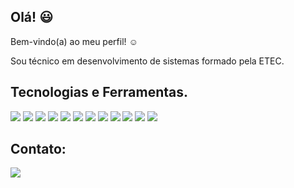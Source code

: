 ## Olá! :smiley:
Bem-vindo(a) ao meu perfil! :relaxed:

Sou técnico em desenvolvimento de sistemas formado pela ETEC.


## Tecnologias e Ferramentas.
<p>
 <img src=https://img.shields.io/badge/C%23-white?style=fot-the-badge&logo=c-sharp&logoColor=white/>
 <img src= https://img.shields.io/badge/.NET-white?style=fot-the-badge&logo=.net&logoColor=white/>
  <img src=https://img.shields.io/badge/PHP-gray?style=fot-the-badge&logo=php&logoColor=white/>
  <img src=https://img.shields.io/badge/Laravel-FF2D20?style=fot-the-badge&logo=laravel&logoColor=white/>
 <img src= https://img.shields.io/badge/MySQL-00000F?style=fot-the-badge&logo=mysql&logoColor=white/>
 <img src= https://img.shields.io/badge/HTML5-E34F26?style=fot-the-badge&logo=html5&logoColor=white/>
  <img src=https://img.shields.io/badge/CSS3-1572B6?style=fot-the-badge&logo=css3&logoColor=white/>
 <img src= https://img.shields.io/badge/JavaScript-F7DF1E?style=fot-the-badge&logo=javascript&logoColor=black/>
 <img src= https://img.shields.io/badge/Bootstrap-563D7C?style=fot-the-badge&logo=bootstrap&logoColor=white/>
 <img src= https://img.shields.io/badge/Ionic-3880FF?style=fot-the-badge&logo=ionic&logoColor=white/>
 <img src= https://img.shields.io/badge/React-20232A?style=fot-the-badge&logo=react&logoColor=61DAFB/>
 <img src= https://img.shields.io/badge/Figma-F24E1E?style=fot-the-badge&logo=figma&logoColor=white/>
 </p>

## Contato:
<p>
  <a href="https://www.linkedin.com/in/lincoln-vinícius/">
     <img src=https://img.shields.io/badge/LinkedIn-0077B5?style=fot-the-badge&logo=linkedin&logoColor=white/>
  </a>
</p>


